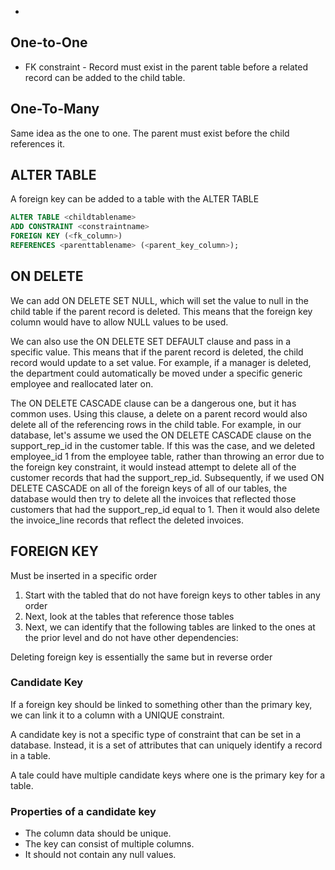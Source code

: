 +

## One-to-One

* FK constraint - Record must exist in the parent table before a related record can be added to the child table. 

## One-To-Many

Same idea as the one to one. The parent must exist before the child references it.

## ALTER TABLE

A foreign key can be added to a table with the ALTER TABLE 

```SQL
ALTER TABLE <childtablename> 
ADD CONSTRAINT <constraintname> 
FOREIGN KEY (<fk_column>) 
REFERENCES <parenttablename> (<parent_key_column>);
```

## ON DELETE

We can add ON DELETE SET NULL, which will set the value to null in the child table if the parent record is deleted. This means that the foreign key column would have to allow NULL values to be used.

We can also use the ON DELETE SET DEFAULT clause and pass in a specific value. This means that if the parent record is deleted, the child record would update to a set value. For example, if a manager is deleted, the department could automatically be moved under a specific generic employee and reallocated later on.

The ON DELETE CASCADE clause can be a dangerous one, but it has common uses. Using this clause, a delete on a parent record would also delete all of the referencing rows in the child table.
	For example, in our database, let's assume we used the ON DELETE CASCADE clause on the support_rep_id in the customer table. If this was the case, and we deleted employee_id 1 from the employee table, rather than throwing an error due to the foreign key constraint, it would instead attempt to delete all of the customer records that had the support_rep_id. Subsequently, if we used ON DELETE CASCADE on all of the foreign keys of all of our tables, the database would then try to delete all the invoices that reflected those customers that had the support_rep_id equal to 1. Then it would also delete the invoice_line records that reflect the deleted invoices.

## FOREIGN KEY

Must be inserted in a specific order

1. Start with the tabled that do not have foreign keys to other tables in any order
2. Next, look at the tables that reference those tables
3. Next, we can identify that the following tables are linked to the ones at the prior level and do not have other dependencies:

Deleting foreign key is essentially the same but in reverse order


### Candidate Key

If a foreign key should be linked to something other than the primary key, we can link it to a column with a UNIQUE constraint. 

A candidate key is not a specific type of constraint that can be set in a database. Instead, it is a set of attributes that can uniquely identify a record in a table.

A tale could have multiple candidate keys where one is the primary key for a table. 


### Properties of a candidate key

- The column data should be unique.
- The key can consist of multiple columns.
- It should not contain any null values.
